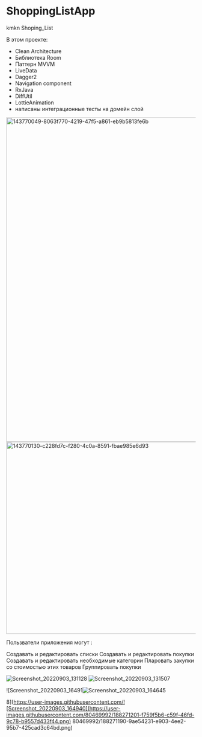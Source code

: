 # ShoppingListApp
kmkn
Shoping_List

В этом проекте:

- Clean Architecture
- Библиотека Room
- Паттерн MVVM
- LiveData
- Dagger2
- Navigation component
- RxJava
- DiffUtil
- LottieAnimation
- написаны интеграционные тесты на домейн слой

<img width="860" alt="143770049-8063f770-4219-47f5-a861-eb9b5813fe6b" src="https://user-images.githubusercontent.com/80469992/188263437-d87fe90d-3ecf-403a-aa83-a6bd0875c662.png">

<img width="509" alt="143770130-c228fd7c-f280-4c0a-8591-fbae985e6d93" src="https://user-images.githubusercontent.com/80469992/188263446-5b4eb643-dd76-40cd-90f2-5d21d46be58a.png">

Пользватели приложения могут :

Создавать и редактировать списки
Создавать и редактировать покупки
Создавать и редактировать необходимые категории
Пларовать закупки со стоимостью этих товаров
Группировать покупки

![Screenshot_20220903_131128](https://user-images.githubusercontent.com/80469992/188271168-9ec981af-7194-411d-984a-55756e7e02b7.png)
![Screenshot_20220903_131507](https://user-images.githubusercontent.com/80469992/188271178-a5672b62-96ab-4bab-a894-8592919c1aba.png)


![Screenshot_20220903_16491![Screenshot_20220903_164645](https://user-images.githubusercontent.com/80469992/188271193-9cd7ede0-aa2c-4fd8-b007-219002eed342.png)

8](https://user-images.githubusercontent.com/![Screenshot_20220903_164940](https://user-images.githubusercontent.com/80469992/188271201-f759f5b6-c59f-46fd-9c78-b9557d433f44.png)
80469992/188271190-9ae54231-e903-4ee2-95b7-425cad3c64bd.png)

